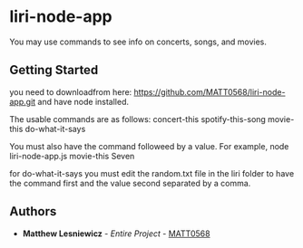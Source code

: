 # liri-node-app

You may use commands to see info on concerts, songs, and movies.

## Getting Started

you need to downloadfrom here: https://github.com/MATT0568/liri-node-app.git
and have node installed.

The usable commands are as follows:
concert-this
spotify-this-song
movie-this
do-what-it-says

You must also have the command followeed by a value.
For example, node liri-node-app.js movie-this Seven

for do-what-it-says you must edit the random.txt file in the liri folder to have the command first and the value second separated by a comma.

## Authors

* **Matthew Lesniewicz** - *Entire Project* - [MATT0568](https://github.com/MATT0568)
